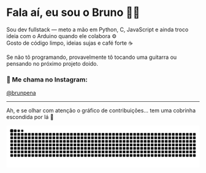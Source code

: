 # Fala aí, eu sou o Bruno 👨‍💻

Sou dev fullstack — meto a mão em Python, C, JavaScript e ainda troco ideia com o Arduino quando ele colabora ⚙️  
Gosto de código limpo, ideias sujas e café forte ☕  

Se não tô programando, provavelmente tô tocando uma guitarra ou pensando no próximo projeto doido.

### 📲 Me chama no Instagram:
[@brunpena](https://instagram.com/brunpena)

---

Ah, e se olhar com atenção o gráfico de contribuições... tem uma cobrinha escondida por lá 🐍


![snake gif](https://github.com/brunpena/brunpena/blob/output/github-snake.svg)

